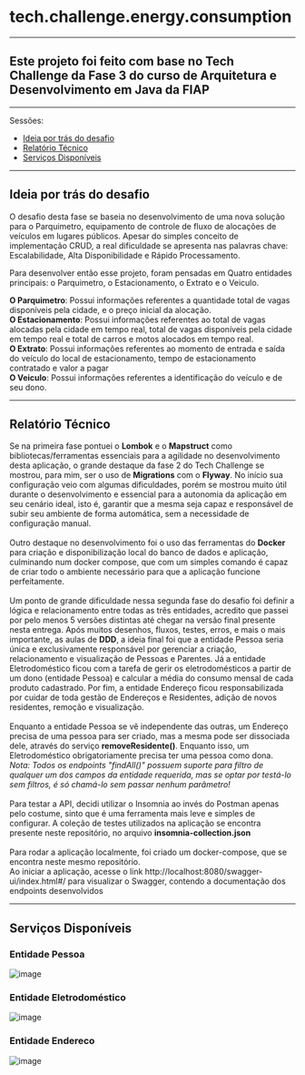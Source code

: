 # tech.challenge.energy.consumption

---
## Este projeto foi feito com base no Tech Challenge da Fase 3 do curso de Arquitetura e Desenvolvimento em Java da FIAP


---
Sessões:
- [Ideia por trás do desafio](#ideia-por-trás-do-desafio)
- [Relatório Técnico](#relatório-técnico)
- [Serviços Disponíveis](#serviços-disponíveis)


---
## Ideia por trás do desafio

O desafio desta fase se baseia no desenvolvimento de uma nova solução para o Parquimetro, equipamento de controle de fluxo de alocações de veículos em lugares públicos. Apesar do simples conceito de implementação CRUD, a real dificuldade se apresenta nas 
palavras chave: Escalabilidade, Alta Disponibilidade e Rápido Processamento. 

Para desenvolver então esse projeto, foram pensadas em Quatro entidades principais: o Parquimetro, o Estacionamento, o Extrato e o Veiculo.

**O Parquimetro**: Possui informações referentes a quantidade total de vagas disponíveis pela cidade, e o preço inicial da alocação.
<br>
**O Estacionamento**: Possui informações referentes ao total de vagas alocadas pela cidade em tempo real, total de vagas disponíveis pela cidade em tempo real e total de carros e motos alocados em tempo real.
<br>
**O Extrato**: Possui informações referentes ao momento de entrada e saída do veículo do local de estacionamento, tempo de estacionamento contratado e valor a pagar
<br>
**O Veiculo**: Possui informações referentes a identificação do veículo e de seu dono.

---
## Relatório Técnico

Se na primeira fase pontuei o **Lombok** e o **Mapstruct** como bibliotecas/ferramentas essenciais para a agilidade no desenvolvimento desta aplicação, o grande destaque da fase 2 do Tech Challenge se mostrou, para mim, ser o uso de **Migrations** com o **Flyway**.
No início sua configuração veio com algumas dificuldades, porém se mostrou muito útil durante o desenvolvimento e essencial para a autonomia da aplicação em seu cenário ideal, isto é, garantir que a mesma seja capaz e responsável de subir seu ambiente de
forma automática, sem a necessidade de configuração manual.
<br>
<br>
Outro destaque no desenvolvimento foi o uso das ferramentas do **Docker** para criação e disponibilização local do banco de dados e aplicação, culminando num docker compose, que com um simples comando é capaz de criar todo o ambiente necessário para que a aplicação
funcione perfeitamente.
<br>
<br>
Um ponto de grande dificuldade nessa segunda fase do desafio foi definir a lógica e relacionamento entre todas as três entidades, acredito que passei por pelo menos 5 versões distintas até chegar na versão final presente nesta entrega. Após muitos desenhos, fluxos,
testes, erros, e mais o mais importante, as aulas de **DDD**, a ideia final foi que a entidade Pessoa seria única e exclusivamente responsável por gerenciar a criação, relacionamento e visualização de Pessoas e Parentes. Já a entidade Eletrodoméstico ficou com a tarefa de gerir os eletrodomésticos a partir de um dono (entidade Pessoa) e calcular a média do consumo mensal de cada produto cadastrado.
Por fim, a entidade Endereço ficou responsabilizada por cuidar de toda gestão de Endereços e Residentes, adição de novos residentes, remoção e visualização.
<br>
<br>
Enquanto a entidade Pessoa se vê independente das outras, um Endereço precisa de uma pessoa para ser criado, mas a mesma pode ser dissociada dele, através do serviço **removeResidente()**. Enquanto isso, um Eletrodoméstico obrigatoriamente precisa ter uma 
pessoa como dona.
<br>
_Nota: Todos os endpoints "findAll()" possuem suporte para filtro de qualquer um dos campos da entidade requerida, mas se optar por testá-lo sem filtros, é só chamá-lo sem passar nenhum parâmetro!_
<br>
<br>
Para testar a API, decidi utilizar o Insomnia ao invés do Postman apenas pelo costume, sinto que é uma ferramenta mais leve e simples de configurar. A coleção de testes utilizados na aplicação se encontra presente neste repositório, no arquivo **insomnia-collection.json**
<br>
<br>
Para rodar a aplicação localmente, foi criado um docker-compose, que se encontra neste mesmo repositório.
<br>
Ao iniciar a aplicação, acesse o link http://localhost:8080/swagger-ui/index.html#/ para visualizar o Swagger, contendo a documentação dos endpoints desenvolvidos



---
## Serviços Disponíveis

### Entidade Pessoa

![image](https://github.com/henriquemt13/tech.challenge.energy.consumption.api/assets/47531611/053f33e7-3ed2-4d9f-a280-fd1b07983665)


### Entidade Eletrodoméstico
![image](https://github.com/henriquemt13/tech.challenge.energy.consumption.api/assets/47531611/417ba18e-28d2-42ed-b3a3-64722a146225)


### Entidade Endereco
![image](https://github.com/henriquemt13/tech.challenge.energy.consumption.api/assets/47531611/7c12a77c-0f5f-42f4-a641-104bc36d255e)




